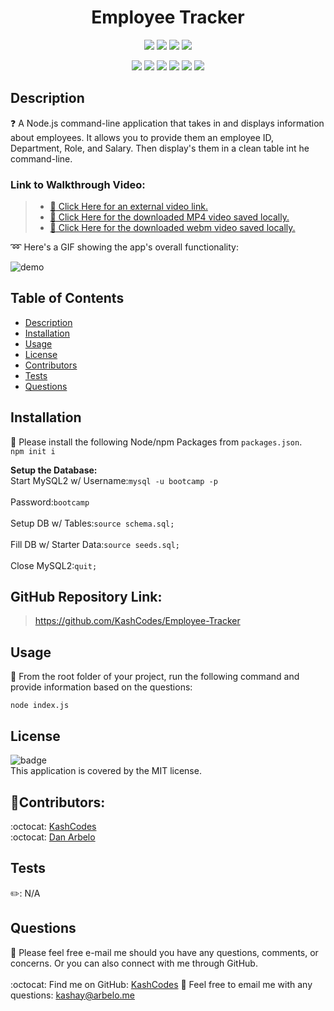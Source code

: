 <h1 align="center">Employee Tracker</h1>
  
  <p align="center">
    <img src="https://img.shields.io/github/repo-size/KashCodes/Employee-Tracker?style=plastic" />
    <img src="https://img.shields.io/github/languages/count/KashCodes/Employee-Tracker?style=plastic" />
    <img src="https://img.shields.io/github/languages/top/KashCodes/Employee-Tracker?style=plastic" />
    <img src="https://img.shields.io/github/last-commit/KashCodes/Employee-Tracker?style=plastic" />
  </p>

  <p align="center">
    <img src="https://img.shields.io/badge/Javascript-yellow" />
    <img src="https://img.shields.io/badge/MySQL-orange" />
    <img src="https://img.shields.io/badge/-Node.js-green" />
    <img src="https://img.shields.io/badge/-Inquirer-purple" />
    <img src="https://img.shields.io/badge/-ScreenCastify-red" />
    <img src="https://img.shields.io/badge/-MySQL2-orange"" />
  </p>
  
  ## Description
  ❓ A Node.js command-line application that takes in and displays information about employees. It allows you to provide them an employee ID, Department, Role, and Salary. Then display's them in a clean table int he command-line.

  ### Link to Walkthrough Video:
  > - [:movie_camera: Click Here for an external video link.](https://drive.google.com/file/d/1Z7pRX48OOCl4rLAsdxGaXBOqXjVnroVZ/view)
  > - [:movie_camera: Click Here for the downloaded MP4 video saved locally.](./src/demo-MP4.mp4)
  > - [:movie_camera: Click Here for the downloaded webm video saved locally.](./src/demo-webm.webm)


  :loop: Here's a GIF showing the app's overall functionality:

  ![demo](./src/demo.gif)

  ## Table of Contents
  - [Description](#description)
  - [Installation](#installation)
  - [Usage](#usage)
  - [License](#license)
  - [Contributors](#contributors)
  - [Tests](#tests)
  - [Questions](#questions)

  ## Installation
  🚨 Please install the following Node/npm Packages from `packages.json`. 
  <br /> `npm init i`<br />  

  **Setup the Database:**
  <br />Start MySQL2 w/ Username:`mysql -u bootcamp -p`<br /> 
  <br />Password:`bootcamp`<br /> 
  <br />Setup DB w/ Tables:`source schema.sql;`<br />
  <br />Fill DB w/ Starter Data:`source seeds.sql;`<br />
  <br />Close MySQL2:`quit;`<br />

  ## GitHub Repository Link: 
  > https://github.com/KashCodes/Employee-Tracker


  ## Usage
  🚀 From the root folder of your project, run the following command and provide information based on the questions: 
  
  `node index.js`


  ## License
  ![badge](https://img.shields.io/badge/license-MIT-success)
  <br />
  This application is covered by the MIT license.


  ## 👥Contributors:
  :octocat: [KashCodes](https://github.com/KashCodes)<br />
  :octocat: [Dan Arbelo](https://github.com/govepitr)  
  

  ## Tests
  ✏️: N/A


  ## Questions
  🔧 Please feel free e-mail me should you have any questions, comments, or concerns.  Or you can also connect with me through GitHub.<br />
    <br />
  :octocat: Find me on GitHub: [KashCodes](https://github.com/KashCodes)
  📜 Feel free to email me with any questions: kashay@arbelo.me<br /><br />
    
    

    
